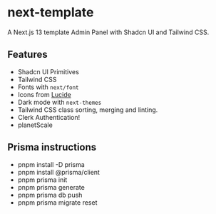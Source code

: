 # next-template

A Next.js 13 template Admin Panel with Shadcn UI and Tailwind CSS.

## Features

- Shadcn UI Primitives
- Tailwind CSS
- Fonts with `next/font`
- Icons from [Lucide](https://lucide.dev)
- Dark mode with `next-themes`
- Tailwind CSS class sorting, merging and linting.
- Clerk Authentication!
- planetScale

## Prisma instructions

- pnpm install -D prisma
- pnpm install @prisma/client
- pnpm prisma init
- pnpm prisma generate
- pnpm prisma db push
- pnpm prisma migrate reset
